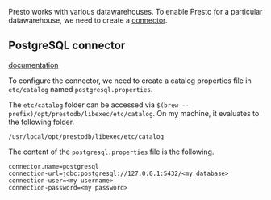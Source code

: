 Presto works with various datawarehouses. To enable Presto for a particular
datawarehouse, we need to create a [connector](https://prestodb.io/docs/current/connector.html).

## PostgreSQL connector

[documentation](https://prestodb.io/docs/current/connector/postgresql.html)

To configure the connector, we need to create a catalog properties file in
`etc/catalog` named `postgresql.properties`.

The `etc/catalog` folder can be accessed via `$(brew --prefix)/opt/prestodb/libexec/etc/catalog`. On my machine, it evaluates to the following folder.

```
/usr/local/opt/prestodb/libexec/etc/catalog
```

The content of the `postgresql.properties` file is the following.

```
connector.name=postgresql
connection-url=jdbc:postgresql://127.0.0.1:5432/<my database>
connection-user=<my username>
connection-password=<my password>
```
